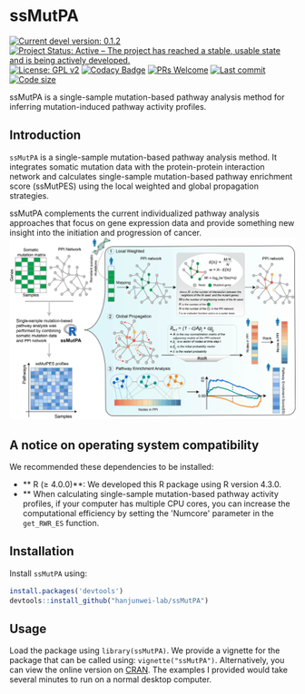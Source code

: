 
# ssMutPA

[![Current devel version: 0.1.2](https://img.shields.io/badge/devel%20version-0.1.2-blue.svg)](https://github.com/hanjunwei-lab/ssMutPA)
[![Project Status: Active – The project has reached a stable, usable state and is being actively developed.](https://www.repostatus.org/badges/latest/active.svg)](https://www.repostatus.org/#active)
[![License: GPL v2](https://img.shields.io/badge/License-GPL_v2-blue.svg)](https://www.gnu.org/licenses/old-licenses/gpl-2.0.en.html)
[![Codacy Badge](https://app.codacy.com/project/badge/Grade/09b138b2fa9242229f081cd180f6fc91)](https://app.codacy.com/gh/nanyuan-he/ssMutPA/dashboard?utm_source=gh&utm_medium=referral&utm_content=&utm_campaign=Badge_grade)
[![PRs Welcome](https://img.shields.io/badge/PRs-welcome-brightgreen.svg)](https://makeapullrequest.com)
[![Last commit](https://img.shields.io/github/last-commit/hanjunwei-lab/ssMutPA.svg)](https://github.com/hanjunwei-lab/ssMutPA/commits/master)
[![Code size](https://img.shields.io/github/languages/code-size/hanjunwei-lab/ssMutPA.svg)](https://github.com/hanjunwei-lab/ssMutPA)

ssMutPA is a single-sample mutation-based pathway analysis method for inferring mutation-induced pathway activity profiles.

## Introduction

`ssMutPA` is a single-sample mutation-based pathway analysis method. It integrates somatic mutation data with the protein-protein interaction network and calculates single-sample mutation-based pathway enrichment score (ssMutPES) using the local weighted and global propagation strategies.

ssMutPA complements the current individualized pathway analysis approaches that focus on gene expression data and provide something new insight into the initiation and progression of cancer.
![A simple schema of the labyrinth](man/figure/introduce.jpg)


## A notice on operating system compatibility

We recommended these dependencies to be installed:

- ** R (≥ 4.0.0)**: We developed this R package using R version 4.3.0.
- ** When calculating single-sample mutation-based pathway activity profiles, if your computer has multiple CPU cores, you can increase the computational efficiency by setting the 'Numcore' parameter in the `get_RWR_ES` function.



## Installation

Install `ssMutPA` using:

``` r
install.packages('devtools')
devtools::install_github("hanjunwei-lab/ssMutPA")
```


## Usage

Load the package using `library(ssMutPA)`. We provide a vignette for the package that can be called using: `vignette("ssMutPA")`. Alternatively, you can view the online version on [CRAN](https://cran.r-project.org/web/packages/ssMutPA/index.html). The examples I provided would take several minutes to run on a normal desktop computer.



